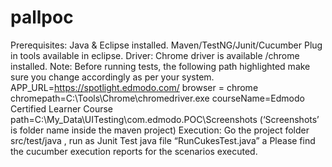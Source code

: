 # pallpoc

Prerequisites:
Java & Eclipse installed.
Maven/TestNG/Junit/Cucumber Plug in tools available in eclipse.
Driver:
Chrome driver is available /chrome installed.
Note: Before running tests, the following path highlighted make sure you change accordingly as per your system.
APP_URL=https://spotlight.edmodo.com/
browser = chrome
chromepath=C:\\Tools\\Chrome\\chromedriver.exe
courseName=Edmodo Certified Learner Course
path=C:\\My_Data\\UITesting\\com.edmodo.POC\\Screenshots (‘Screenshots’ is folder name inside the maven project) 
Execution: Go the project folder src/test/java , run as Junit Test java file “RunCukesTest.java” a 
Please find the cucumber execution reports for the scenarios executed.
